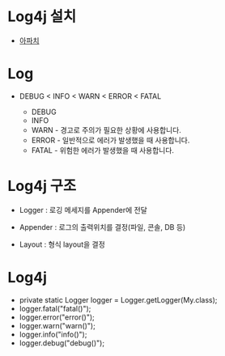 # Log4j 설치
 - [아파치](https://logging.apache.org/log4j/2.x/download.html)


# Log
 - DEBUG < INFO < WARN < ERROR < FATAL
   
   - DEBUG
   - INFO
   - WARN - 경고로 주의가 필요한 상황에 사용합니다.
   - ERROR - 일반적으로 에러가 발생했을 때 사용합니다.
   - FATAL - 위험한 에러가 발생했을 때 사용합니다.
 
   
   
# Log4j 구조

- Logger : 로깅 메세지를 Appender에 전달
 
- Appender : 로그의 출력위치를 결정(파일, 콘솔, DB 등)
 
- Layout : 형식 layout을 결정

  
  
# Log4j 
 
 - private static Logger logger = Logger.getLogger(My.class);
 - logger.fatal("fatal()");
 - logger.error("error()");
 - logger.warn("warn()");
 - logger.info("info()");
 - logger.debug("debug()");
